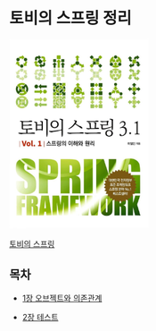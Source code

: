 # 토비의 스프링 정리

<img src="./image/800x0.png" width="250" />

[토비의 스프링](http://www.yes24.com/Product/Goods/76074405?OzSrank=2)





## 목차

* [1장 오브젝트와 의존관계](https://github.com/binghe819/TIL/blob/master/Spring/%ED%86%A0%EB%B9%84%EC%9D%98%20%EC%8A%A4%ED%94%84%EB%A7%81/1%EC%9E%A5%20%EC%98%A4%EB%B8%8C%EC%A0%9D%ED%8A%B8%EC%99%80%20%EC%9D%98%EC%A1%B4%EA%B4%80%EA%B3%84.md)

* [2장 테스트](https://github.com/binghe819/TIL/blob/master/Spring/%ED%86%A0%EB%B9%84%EC%9D%98%20%EC%8A%A4%ED%94%84%EB%A7%81/2%EC%9E%A5%20%ED%85%8C%EC%8A%A4%ED%8A%B8.md)

